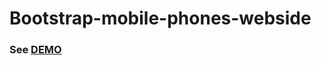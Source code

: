 # Bootstrap-mobile-phones-webside
### See [DEMO](https://joannaj79.github.io/Bootstrap-mobile-phones-webside/)

